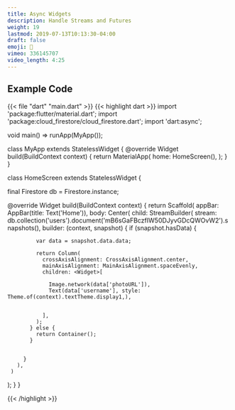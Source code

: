 ```yaml
---
title: Async Widgets
description: Handle Streams and Futures
weight: 19
lastmod: 2019-07-13T10:13:30-04:00
draft: false
emoji: 🌊
vimeo: 336145707
video_length: 4:25
---
```


## Example Code

{{< file "dart" "main.dart" >}} {{< highlight dart >}} import
'package:flutter/material.dart'; import
'package:cloud_firestore/cloud_firestore.dart'; import 'dart:async';

void main() => runApp(MyApp());

class MyApp extends StatelessWidget { @override Widget build(BuildContext
context) { return MaterialApp( home: HomeScreen(), ); } }

class HomeScreen extends StatelessWidget {

final Firestore db = Firestore.instance;

@override Widget build(BuildContext context) { return Scaffold( appBar:
AppBar(title: Text('Home')), body: Center( child:
StreamBuilder<DocumentSnapshot>( stream:
db.collection('users').document('mB6sGaFBczfIW50DJyvGDcQWOvW2').snapshots(),
builder: (context, snapshot) {
 if (snapshot.hasData) {

             var data = snapshot.data.data;

             return Column(
               crossAxisAlignment: CrossAxisAlignment.center,
               mainAxisAlignment: MainAxisAlignment.spaceEvenly,
               children: <Widget>[

                 Image.network(data['photoURL']),
                 Text(data['username'], style: Theme.of(context).textTheme.display1,),


               ],
             );
           } else {
             return Container();
           }


         }
       ),
     )

); } }

{{< /highlight >}}
